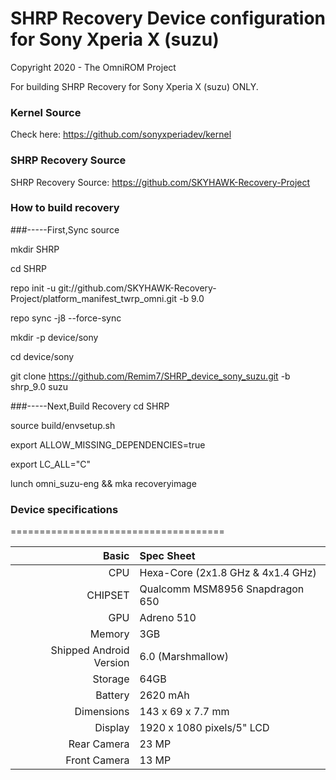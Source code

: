 # SHRP Recovery Device configuration for Sony Xperia X (suzu)

Copyright 2020 - The OmniROM Project

For building SHRP Recovery for Sony Xperia X (suzu) ONLY.

### Kernel Source
Check here: https://github.com/sonyxperiadev/kernel

### SHRP Recovery Source
SHRP Recovery Source: https://github.com/SKYHAWK-Recovery-Project

### How to build recovery
###-----First,Sync source

mkdir SHRP

cd SHRP

repo init -u git://github.com/SKYHAWK-Recovery-Project/platform_manifest_twrp_omni.git -b 9.0

repo sync -j8 --force-sync

mkdir -p device/sony

cd device/sony

git clone https://github.com/Remim7/SHRP_device_sony_suzu.git -b shrp_9.0 suzu

###-----Next,Build Recovery
cd SHRP

source build/envsetup.sh

export ALLOW_MISSING_DEPENDENCIES=true

export LC_ALL="C"

lunch omni_suzu-eng && mka recoveryimage

### Device specifications
=====================================

Basic   | Spec Sheet
-------:|:-------------------------
CPU     | Hexa-Core (2x1.8 GHz & 4x1.4 GHz)
CHIPSET | Qualcomm MSM8956 Snapdragon 650
GPU     | Adreno 510
Memory  | 3GB
Shipped Android Version | 6.0 (Marshmallow)
Storage | 64GB
Battery | 2620 mAh
Dimensions | 143 x 69 x 7.7 mm
Display | 1920 x 1080 pixels/5" LCD
Rear Camera  | 23 MP
Front Camera | 13 MP
